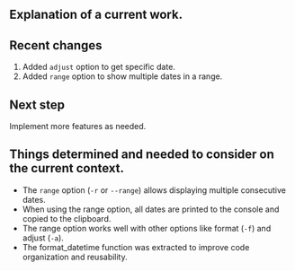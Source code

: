 ## Explanation of a current work.

## Recent changes

1. Added `adjust` option to get specific date.
2. Added `range` option to show multiple dates in a range.

## Next step

Implement more features as needed.

## Things determined and needed to consider on the current context.

- The `range` option (`-r` or `--range`) allows displaying multiple consecutive dates.
- When using the range option, all dates are printed to the console and copied to the clipboard.
- The range option works well with other options like format (`-f`) and adjust (`-a`).
- The format_datetime function was extracted to improve code organization and reusability.
